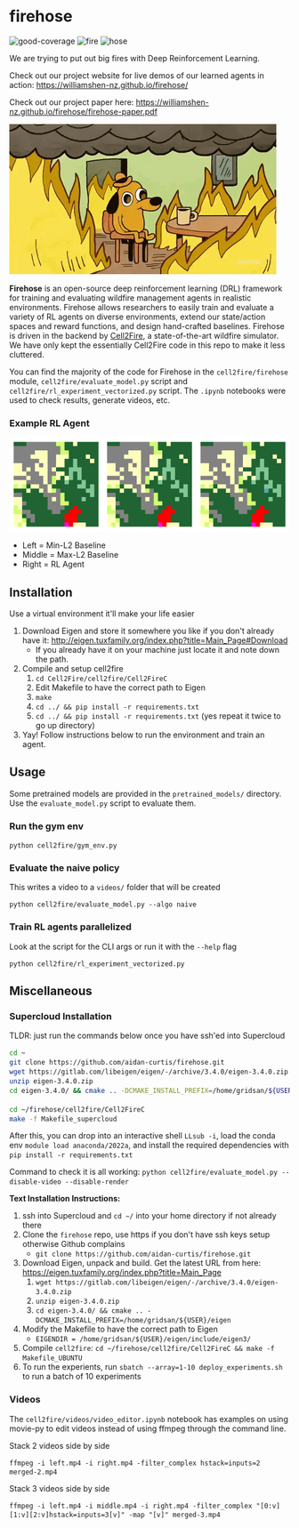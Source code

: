 # firehose
![good-coverage](https://img.shields.io/badge/coverage-101%25-brightgreen) 
![fire](https://img.shields.io/badge/-fire-red)
![hose](https://img.shields.io/badge/-hose-blue)

We are trying to put out big fires with Deep Reinforcement Learning.

Check out our project website for live demos of our learned agents in action: https://williamshen-nz.github.io/firehose/

Check out our project paper here: https://williamshen-nz.github.io/firehose/firehose-paper.pdf

![fine](./figs/giphy.gif)

**Firehose** is an open-source deep reinforcement learning (DRL) framework for training and evaluating wildfire management agents in realistic environments. Firehose allows researchers to easily train and evaluate a variety of RL agents on diverse environments, extend our state/action spaces and reward functions, and design hand-crafted baselines. Firehose is driven in the backend by [Cell2Fire](https://github.com/cell2fire/), a state-of-the-art wildfire simulator.
We have only kept the essentially Cell2Fire code in this repo to make it less cluttered.

You can find the majority of the code for Firehose in the `cell2fire/firehose` module, `cell2fire/evaluate_model.py` script and `cell2fire/rl_experiment_vectorized.py` script.
The `.ipynb` notebooks were used to check results, generate videos, etc.

### Example RL Agent
![firehose](./figs/firehose.gif)

- Left = Min-L2 Baseline
- Middle = Max-L2 Baseline
- Right = RL Agent

## Installation
Use a virtual environment it'll make your life easier

1. Download Eigen and store it somewhere you like if you don't already have it: http://eigen.tuxfamily.org/index.php?title=Main_Page#Download
   - If you already have it on your machine just locate it and note down the path.
2. Compile and setup cell2fire
   1. `cd Cell2Fire/cell2fire/Cell2FireC`
   2. Edit Makefile to have the correct path to Eigen
   3. `make`
   4. `cd ../ && pip install -r requirements.txt`
   5. `cd ../ && pip install -r requirements.txt` (yes repeat it twice to go up directory)
3. Yay! Follow instructions below to run the environment and train an agent.

## Usage
Some pretrained models are provided in the `pretrained_models/` directory. 
Use the `evaluate_model.py` script to evaluate them.

### Run the gym env
```
python cell2fire/gym_env.py
```

### Evaluate the naive policy
This writes a video to a `videos/` folder that will be created
```
python cell2fire/evaluate_model.py --algo naive
```

### Train RL agents parallelized
Look at the script for the CLI args or run it with the `--help` flag

```
python cell2fire/rl_experiment_vectorized.py
```


## Miscellaneous

### Supercloud Installation
TLDR: just run the commands below once you have ssh'ed into Supercloud

```bash
cd ~
git clone https://github.com/aidan-curtis/firehose.git
wget https://gitlab.com/libeigen/eigen/-/archive/3.4.0/eigen-3.4.0.zip
unzip eigen-3.4.0.zip
cd eigen-3.4.0/ && cmake .. -DCMAKE_INSTALL_PREFIX=/home/gridsan/${USER}/eigen

cd ~/firehose/cell2fire/Cell2FireC
make -f Makefile_supercloud
```

After this, you can drop into an interactive shell `LLsub -i`, load the conda env `module load anaconda/2022a`,
and install the required dependencies with `pip install -r requirements.txt`

Command to check it is all working: `python cell2fire/evaluate_model.py --disable-video --disable-render`

**Text Installation Instructions:**

1. ssh into Supercloud and `cd ~/` into your home directory if not already there
2. Clone the `firehose` repo, use https if you don't have ssh keys setup otherwise Github complains
    - `git clone https://github.com/aidan-curtis/firehose.git`
3. Download Eigen, unpack and build. Get the latest URL from here: https://eigen.tuxfamily.org/index.php?title=Main_Page
    1. `wget https://gitlab.com/libeigen/eigen/-/archive/3.4.0/eigen-3.4.0.zip`
    2. `unzip eigen-3.4.0.zip`
    3. `cd eigen-3.4.0/ && cmake .. -DCMAKE_INSTALL_PREFIX=/home/gridsan/${USER}/eigen`
4. Modify the Makefile to have the correct path to Eigen
    - `EIGENDIR = /home/gridsan/${USER}/eigen/include/eigen3/`
5. Compile `cell2fire`: `cd ~/firehose/cell2fire/Cell2FireC && make -f Makefile_UBUNTU`
6. To run the experients, run `sbatch --array=1-10 deploy_experiments.sh` to run a batch of 10 experiments


### Videos
The `cell2fire/videos/video_editor.ipynb` notebook has examples on using movie-py to edit videos instead
of using ffmpeg through the command line.

Stack 2 videos side by side

```
ffmpeg -i left.mp4 -i right.mp4 -filter_complex hstack=inputs=2 merged-2.mp4
```

Stack 3 videos side by side

```
ffmpeg -i left.mp4 -i middle.mp4 -i right.mp4 -filter_complex "[0:v][1:v][2:v]hstack=inputs=3[v]" -map "[v]" merged-3.mp4
```
